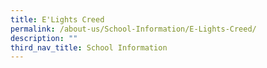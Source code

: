 ```yaml
---
title: E'Lights Creed
permalink: /about-us/School-Information/E-Lights-Creed/
description: ""
third_nav_title: School Information
---
```

